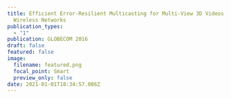 ```yaml
---
title: Efficient Error-Resilient Multicasting for Multi-View 3D Videos in
  Wireless Networks
publication_types:
  - "1"
publication: GLOBECOM 2016
draft: false
featured: false
image:
  filename: featured.png
  focal_point: Smart
  preview_only: false
date: 2021-01-01T18:34:57.086Z
---
```

